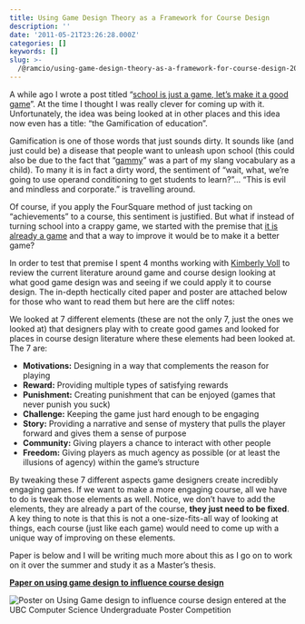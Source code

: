 ```yaml
---
title: Using Game Design Theory as a Framework for Course Design
description: ''
date: '2011-05-21T23:26:28.000Z'
categories: []
keywords: []
slug: >-
  /@ramcio/using-game-design-theory-as-a-framework-for-course-design-204e5caa858f
---
```


A while ago I wrote a post titled “[school is just a game, let’s make it a good game](http://andremalan.net/blog/2010/03/21/school-is-just-a-game-lets-make-it-a-better-game/ "School is just a game... let's make it a better game.")”. At the time I thought I was really clever for coming up with it. Unfortunately, the idea was being looked at in other places and this idea now even has a title: “the Gamification of education”.

Gamification is one of those words that just sounds dirty. It sounds like (and just could be) a disease that people want to unleash upon school (this could also be due to the fact that “[gammy](http://www.urbandictionary.com/define.php?term=gammy "Gammy")” was a part of my slang vocabulary as a child). To many it is in fact a dirty word, the sentiment of “wait, what, we’re going to use operand conditioning to get students to learn?”… “This is evil and mindless and corporate.” is travelling around.

Of course, if you apply the FourSquare method of just tacking on “achievements” to a course, this sentiment is justified. But what if instead of turning school into a crappy game, we started with the premise that [it is already a game](http://andremalan.net/blog/2010/03/21/school-is-just-a-game-lets-make-it-a-better-game/ "School is just a game… let’s make it a better game.") and that a way to improve it would be to make it a better game?

In order to test that premise I spent 4 months working with [Kimberly Voll](http://twitter.com/#!/zanytomato "Kim Voll") to review the current literature around game and course design looking at what good game design was and seeing if we could apply it to course design. The in-depth hectically cited paper and poster are attached below for those who want to read them but here are the cliff notes:

We looked at 7 different elements (these are not the only 7, just the ones we looked at) that designers play with to create good games and looked for places in course design literature where these elements had been looked at. The 7 are:

*   **Motivations:** Designing in a way that complements the reason for playing
*   **Reward:** Providing multiple types of satisfying rewards
*   **Punishment:** Creating punishment that can be enjoyed (games that never punish you suck)
*   **Challenge:** Keeping the game just hard enough to be engaging
*   **Story:** Providing a narrative and sense of mystery that pulls the player forward and gives them a sense of purpose
*   **Community:** Giving players a chance to interact with other people
*   **Freedom:** Giving players as much agency as possible (or at least the illusions of agency) within the game’s structure

By tweaking these 7 different aspects game designers create incredibly engaging games. If we want to make a more engaging course, all we have to do is tweak those elements as well. Notice, we don’t have to add the elements, they are already a part of the course, **they just need to be fixed**. A key thing to note is that this is not a one-size-fits-all way of looking at things, each course (just like each game) would need to come up with a unique way of improving on these elements.

Paper is below and I will be writing much more about this as I go on to work on it over the summer and study it as a Master’s thesis.

[**Paper on using game design to influence course design**](http://andremalan.files.wordpress.com/2011/03/andremalandirectestudy.pdf)

![Poster on Using Game design to influence course design entered at the UBC Computer Science Undergraduate Poster Competition](https://cdn-images-1.medium.com/max/800/0*VsSUSnGOpM9L8FYG.)